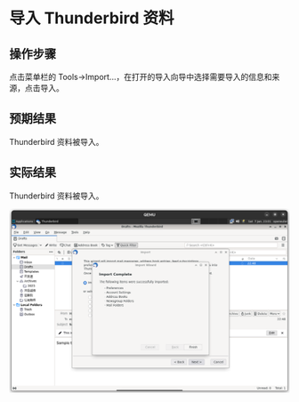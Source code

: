 # 导入 Thunderbird 资料

## 操作步骤

点击菜单栏的 Tools->Import...，在打开的导入向导中选择需要导入的信息和来源，点击导入。

## 预期结果

Thunderbird 资料被导入。

## 实际结果

Thunderbird 资料被导入。

![Thunderbird资料被导入](./img/thunderbird-import-data.png)
